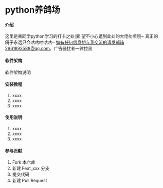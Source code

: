 # python养鸽场

#### 介绍
这里是某同学python学习的打卡之处(雾
望不小心逛到此处的大佬勿喷哦~
真正的鸽子永远只会咕咕咕咕咕~
如有任何信息想与我交流的请发邮箱2961893588@qq.com，广告骚扰者一律拉黑

#### 软件架构
软件架构说明


#### 安装教程

1.  xxxx
2.  xxxx
3.  xxxx

#### 使用说明

1.  xxxx
2.  xxxx
3.  xxxx

#### 参与贡献

1.  Fork 本仓库
2.  新建 Feat_xxx 分支
3.  提交代码
4.  新建 Pull Request